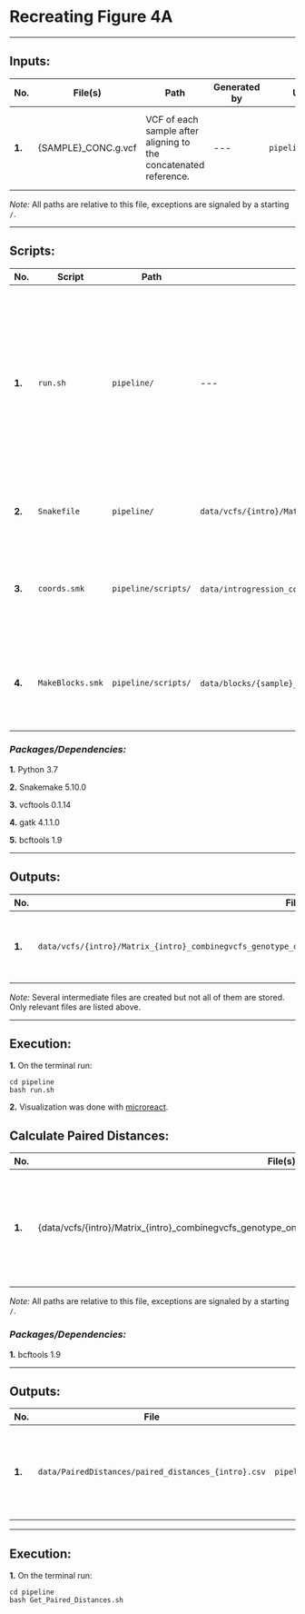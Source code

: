 # **Recreating Figure 4A**
---
## **Inputs:**

| No. | File(s)             | Path                                                                        |Generated by| Used by | Description |
|-----|---------------------|-----------------------------------------------------------------------------|------------|---------|-------------|
|**1.**| {SAMPLE}_CONC.g.vcf |VCF of each sample after aligning to the concatenated reference. | --- | `pipeline/Snakefile`| VCFs obatained after aligning the samples fastqs to the concatenated reference.|

*Note:* All paths are relative to this file, exceptions are signaled by a starting `/`.

---
## **Scripts:**
| No. | Script             | Path                                                                        | Output | Description |
|-----|--------------------|-----------------------------------------------------------------------------|--------|-------------|
|**1.**|`run.sh`|`pipeline/`|---|Runs all the pipeline: 1. Creates symbolic links to  all VCFs, 2. Creates introgression blocks for each sample 3. Executes Snakemake pipeline to make the vcfs with biallelic snps.|
|**2.**|`Snakefile`|`pipeline/`|`data/vcfs/{intro}/Matrix_{intro}_combinegvcfs_genotype_onlySNPs_filterlow_filteredSNPs_missing40_biallelic.vcf`|Snakemake pipeline that creates vcfs in blocks of introgression|
|**3.**|`coords.smk`|`pipeline/scripts/`|`data/introgression_coordinates.txt` y `data/shared_introgressions.txt`|Finds coordinates of introgression blocks a sees how they are shared.|
|**4.**|`MakeBlocks.smk`|`pipeline/scripts/`|`data/blocks/{sample}_blocks.csv` y `data/summary_statistics_blocks.csv`|Finds blocks of introgression in samples and obtains summary statistics of each block.|

### *Packages/Dependencies:*
**1.** Python 3.7

**2.** Snakemake 5.10.0

**3.** vcftools 0.1.14

**4.** gatk 4.1.1.0

**5.** bcftools 1.9


---
## **Outputs:**
| No. | File | Path | Description |
|-----|------|------|-------------|
|**1.**|`data/vcfs/{intro}/Matrix_{intro}_combinegvcfs_genotype_onlySNPs_filterlow_filteredSNPs_missing40_biallelic.vcf`|`pipeline/data/vcfs`|Combined VCF with al samples that share an introgression block|

*Note:* Several intermediate files are created but not all of them are stored. Only relevant files are listed above.

---
## **Execution:**
**1.** On the terminal run:
```
cd pipeline
bash run.sh
```
**2.** Visualization was done with [microreact](https://microreact.org).

## **Calculate Paired Distances:**

| No. | File(s)             | Path                                                                        |Generated by| Used by | Description |
|-----|---------------------|-----------------------------------------------------------------------------|------------|---------|-------------|
|**1.**| {data/vcfs/{intro}/Matrix_{intro}_combinegvcfs_genotype_onlySNPs_filterlow_filteredSNPs_missing40_biallelic.vcf	 | run.sh | `Get_Paired_Distances.sh`| Get the number of differences between all pairs of strains in each introgressed-block specific VCF.|

*Note:* All paths are relative to this file, exceptions are signaled by a starting `/`.

### *Packages/Dependencies:*

**1.** bcftools 1.9

---
## **Outputs:**
| No. | File | Path | Description |
|-----|------|------|-------------|
|**1.**|`data/PairedDistances/paired_distances_{intro}.csv`|`pipeline/data/PairedDistances`|List of all pairs of strains in a vcf and the number of differences between them|


---
## **Execution:**
**1.** On the terminal run:
```
cd pipeline
bash Get_Paired_Distances.sh
```
